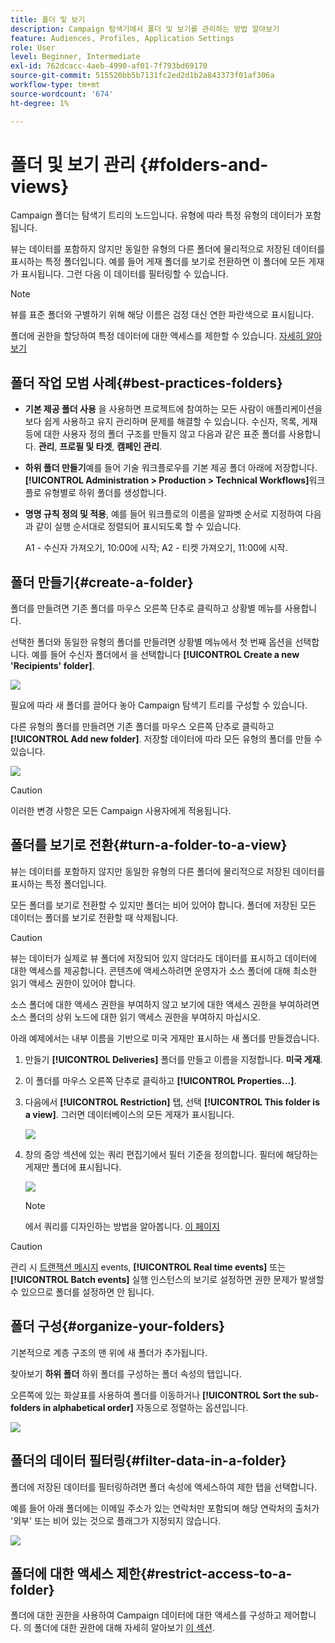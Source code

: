 ```yaml
---
title: 폴더 및 보기
description: Campaign 탐색기에서 폴더 및 보기를 관리하는 방법 알아보기
feature: Audiences, Profiles, Application Settings
role: User
level: Beginner, Intermediate
exl-id: 762dcacc-4aeb-4990-af01-7f793bd69170
source-git-commit: 515520bb5b7131fc2ed2d1b2a843373f01af306a
workflow-type: tm+mt
source-wordcount: '674'
ht-degree: 1%

---
```


# 폴더 및 보기 관리 {#folders-and-views}

Campaign 폴더는 탐색기 트리의 노드입니다. 유형에 따라 특정 유형의 데이터가 포함됩니다.

뷰는 데이터를 포함하지 않지만 동일한 유형의 다른 폴더에 물리적으로 저장된 데이터를 표시하는 특정 폴더입니다. 예를 들어 게재 폴더를 보기로 전환하면 이 폴더에 모든 게재가 표시됩니다. 그런 다음 이 데이터를 필터링할 수 있습니다.


>[!NOTE]
>뷰를 표준 폴더와 구별하기 위해 해당 이름은 검정 대신 연한 파란색으로 표시됩니다.
>

폴더에 권한을 할당하여 특정 데이터에 대한 액세스를 제한할 수 있습니다. [자세히 알아보기](#restrict-access-to-a-folder)

## 폴더 작업 모범 사례{#best-practices-folders}

* **기본 제공 폴더 사용** 을 사용하면 프로젝트에 참여하는 모든 사람이 애플리케이션을 보다 쉽게 사용하고 유지 관리하며 문제를 해결할 수 있습니다. 수신자, 목록, 게재 등에 대한 사용자 정의 폴더 구조를 만들지 않고 다음과 같은 표준 폴더를 사용합니다. **관리**, **프로필 및 타겟**, **캠페인 관리**.

* **하위 폴더 만들기**&#x200B;예를 들어 기술 워크플로우를 기본 제공 폴더 아래에 저장합니다. **[!UICONTROL Administration > Production > Technical Workflows]**&#x200B;워크플로 유형별로 하위 폴더를 생성합니다.

* **명명 규칙 정의 및 적용**, 예를 들어 워크플로의 이름을 알파벳 순서로 지정하여 다음과 같이 실행 순서대로 정렬되어 표시되도록 할 수 있습니다.

  A1 - 수신자 가져오기, 10:00에 시작; A2 - 티켓 가져오기, 11:00에 시작.

## 폴더 만들기{#create-a-folder}

폴더를 만들려면 기존 폴더를 마우스 오른쪽 단추로 클릭하고 상황별 메뉴를 사용합니다.

선택한 폴더와 동일한 유형의 폴더를 만들려면 상황별 메뉴에서 첫 번째 옵션을 선택합니다. 예를 들어 수신자 폴더에서 을 선택합니다 **[!UICONTROL Create a new 'Recipients' folder]**.

![](assets/create-recipient-folder.png)

필요에 따라 새 폴더를 끌어다 놓아 Campaign 탐색기 트리를 구성할 수 있습니다.

다른 유형의 폴더를 만들려면 기존 폴더를 마우스 오른쪽 단추로 클릭하고 **[!UICONTROL Add new folder]**. 저장할 데이터에 따라 모든 유형의 폴더를 만들 수 있습니다.

![](assets/add-new-folder.png)

>[!CAUTION]
>이러한 변경 사항은 모든 Campaign 사용자에게 적용됩니다.
>

## 폴더를 보기로 전환{#turn-a-folder-to-a-view}

뷰는 데이터를 포함하지 않지만 동일한 유형의 다른 폴더에 물리적으로 저장된 데이터를 표시하는 특정 폴더입니다.

모든 폴더를 보기로 전환할 수 있지만 폴더는 비어 있어야 합니다. 폴더에 저장된 모든 데이터는 폴더를 보기로 전환할 때 삭제됩니다.

>[!CAUTION]
>
>뷰는 데이터가 실제로 뷰 폴더에 저장되어 있지 않더라도 데이터를 표시하고 데이터에 대한 액세스를 제공합니다. 콘텐츠에 액세스하려면 운영자가 소스 폴더에 대해 최소한 읽기 액세스 권한이 있어야 합니다.
>
>소스 폴더에 대한 액세스 권한을 부여하지 않고 보기에 대한 액세스 권한을 부여하려면 소스 폴더의 상위 노드에 대한 읽기 액세스 권한을 부여하지 마십시오.

아래 예제에서는 내부 이름을 기반으로 미국 게재만 표시하는 새 폴더를 만들겠습니다.

1. 만들기 **[!UICONTROL Deliveries]** 폴더를 만들고 이름을 지정합니다. **미국 게재**.
1. 이 폴더를 마우스 오른쪽 단추로 클릭하고 **[!UICONTROL Properties...]**.
1. 다음에서 **[!UICONTROL Restriction]** 탭, 선택 **[!UICONTROL This folder is a view]**. 그러면 데이터베이스의 모든 게재가 표시됩니다.

   ![](assets/this-folder-is-a-view.png)

1. 창의 중앙 섹션에 있는 쿼리 편집기에서 필터 기준을 정의합니다. 필터에 해당하는 게재만 폴더에 표시됩니다.

   ![](assets/filter-view.png)

   >[!NOTE]
   >
   >에서 쿼리를 디자인하는 방법을 알아봅니다. [이 페이지](create-filters.md#advanced-filters)


>[!CAUTION]
>
>관리 시 [트랜잭션 메시지](../send/transactional.md) events, **[!UICONTROL Real time events]** 또는 **[!UICONTROL Batch events]** 실행 인스턴스의 보기로 설정하면 권한 문제가 발생할 수 있으므로 폴더를 설정하면 안 됩니다.

## 폴더 구성{#organize-your-folders}

기본적으로 계층 구조의 맨 위에 새 폴더가 추가됩니다.

찾아보기 **하위 폴더** 하위 폴더를 구성하는 폴더 속성의 탭입니다.

오른쪽에 있는 화살표를 사용하여 폴더를 이동하거나 **[!UICONTROL Sort the sub-folders in alphabetical order]** 자동으로 정렬하는 옵션입니다.

![](assets/sort-folders.png)


## 폴더의 데이터 필터링{#filter-data-in-a-folder}

폴더에 저장된 데이터를 필터링하려면 폴더 속성에 액세스하여 제한 탭을 선택합니다.

예를 들어 아래 폴더에는 이메일 주소가 있는 연락처만 포함되며 해당 연락처의 출처가 &#39;외부&#39; 또는 비어 있는 것으로 플래그가 지정되지 않습니다.

![](assets/add-a-filter-to-a-folder.png)


## 폴더에 대한 액세스 제한{#restrict-access-to-a-folder}

폴더에 대한 권한을 사용하여 Campaign 데이터에 대한 액세스를 구성하고 제어합니다. 의 폴더에 대한 권한에 대해 자세히 알아보기 [이 섹션](../start/folder-permissions.md).

